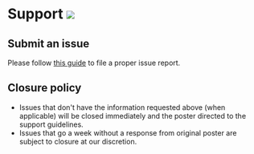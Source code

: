 # Support [![](https://isitmaintained.com/badge/resolution/portapps/handbrake-portable.svg)](https://isitmaintained.com/project/portapps/handbrake-portable)

## Submit an issue

Please follow [this guide](http://portapps.github.io/doc/reporting-issue/) to file a proper issue report.

## Closure policy

* Issues that don't have the information requested above (when applicable) will be closed immediately and the poster directed to the support guidelines.
* Issues that go a week without a response from original poster are subject to closure at our discretion.
